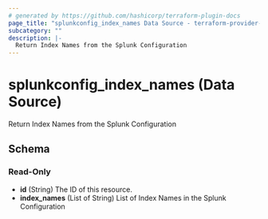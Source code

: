 ```yaml
---
# generated by https://github.com/hashicorp/terraform-plugin-docs
page_title: "splunkconfig_index_names Data Source - terraform-provider-splunkconfig"
subcategory: ""
description: |-
  Return Index Names from the Splunk Configuration
---
```


# splunkconfig_index_names (Data Source)

Return Index Names from the Splunk Configuration



<!-- schema generated by tfplugindocs -->
## Schema

### Read-Only

- **id** (String) The ID of this resource.
- **index_names** (List of String) List of Index Names in the Splunk Configuration


